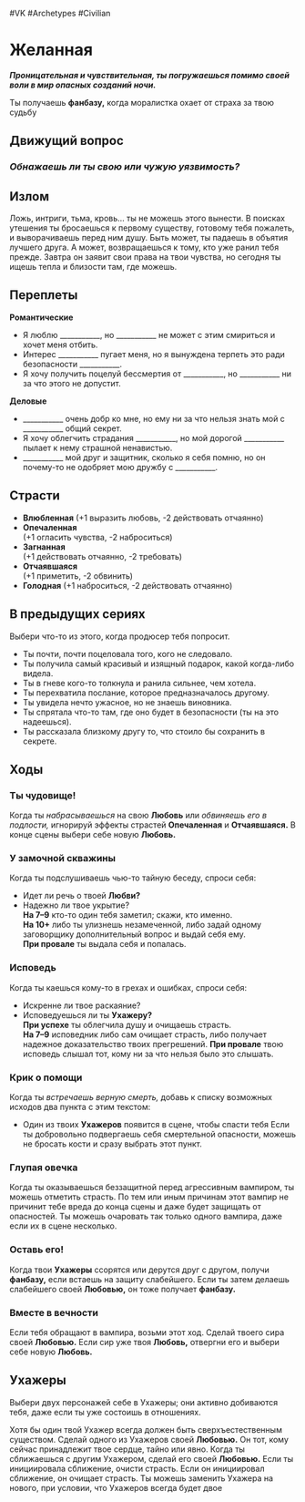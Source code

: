 #VK  #Archetypes #Civilian 

# Желанная

***Проницательная и чувствительная, ты погружаешься помимо  своей воли в мир опасных созданий ночи.***  

Ты получаешь **фанбазу,**  когда моралистка  охает от страха за твою судьбу

## Движущий вопрос
### *Обнажаешь ли ты свою или чужую  уязвимость?*


## Излом
Ложь, интриги, тьма, кровь… ты не можешь этого вынести. В поисках утешения ты бросаешься к первому существу, готовому  тебя пожалеть, и выворачиваешь перед ним душу. Быть может, ты  падаешь в объятия лучшего друга. А может, возвращаешься к тому,  кто уже ранил тебя прежде. Завтра он заявит свои права на твои  чувства, но сегодня ты ищешь тепла и близости там, где можешь.

## Переплеты
**Романтические** 
- Я люблю \_\_\_\_\_\_\_\_\_\_\_, но \_\_\_\_\_\_\_\_\_\_\_ не может с этим  смириться и хочет меня отбить.  
- Интерес \_\_\_\_\_\_\_\_\_\_\_ пугает меня, но я вынуждена терпеть это ради безопасности \_\_\_\_\_\_\_\_\_\_\_.   
- Я хочу получить поцелуй бессмертия от \_\_\_\_\_\_\_\_\_\_\_,  но \_\_\_\_\_\_\_\_\_\_\_ ни за что этого не допустит. 

**Деловые** 
- \_\_\_\_\_\_\_\_\_\_\_ очень добр ко мне, но ему ни за что нельзя  знать мой с \_\_\_\_\_\_\_\_\_\_\_ общий секрет.  
- Я хочу облегчить страдания \_\_\_\_\_\_\_\_\_\_\_, но мой дорогой \_\_\_\_\_\_\_\_\_\_\_ пылает к нему страшной ненавистью.  
- \_\_\_\_\_\_\_\_\_\_\_ мой друг и защитник, сколько я себя  помню, но он почему-то не одобряет мою дружбу  с \_\_\_\_\_\_\_\_\_\_\_.

## Страсти
- **Влюбленная** 
 (+1 выразить любовь, -2 действовать отчаянно)   
- **Опечаленная**  
 (+1 огласить чувства, -2 наброситься)   
- **Загнанная**  
 (+1 действовать отчаянно, -2 требовать)   
- **Отчаявшаяся**  
 (+1 приметить, -2 обвинить) 
- **Голодная** 
 (+1 наброситься, -2 действовать отчаянно)

## В предыдущих сериях
 Выбери что-то из этого, когда продюсер тебя попросит. 
- Ты почти, почти поцеловала того, кого не следовало.   
- Ты получила самый красивый и изящный подарок,  какой когда-либо видела.  
- Ты в гневе кого-то толкнула и ранила сильнее, чем  хотела.   
- Ты перехватила послание, которое предназначалось другому.   
- Ты увидела нечто ужасное, но не знаешь виновника.   
- Ты спрятала что-то там, где оно будет в безопасности  (ты на это надеешься).   
- Ты рассказала близкому другу то, что стоило бы сохранить в секрете.

## Ходы
### Ты чудовище!   
Когда ты *набрасываешься* на свою **Любовь** или *обвиняешь  его в подлости,* игнорируй эффекты страстей **Опечаленная**  и **Отчаявшаяся.** В конце сцены выбери себе новую **Любовь.**   
### У замочной скважины  
Когда ты подслушиваешь чью-то тайную беседу, спроси себя:   
- Идет ли речь о твоей **Любви?**   
- Надежно ли твое укрытие?   
**На 7–9** кто-то один тебя заметил; скажи, кто именно.  
**На 10+** либо ты улизнешь незамеченной, либо задай одному заговорщику дополнительный вопрос и выдай себя ему.  
**При провале** ты выдала себя и попалась.   
### Исповедь  
Когда ты каешься кому-то в грехах и ошибках, спроси себя:   
- Искренне ли твое раскаяние?   
- Исповедуешься ли ты **Ухажеру?**   
**При успехе** ты облегчила душу и очищаешь страсть.  
**На 7–9** исповедник либо сам очищает страсть, либо получает  надежное доказательство твоих прегрешений. 
**При провале**  твою исповедь слышал тот, кому ни за что нельзя было это  слышать.   
### Крик о помощи   
Когда ты *встречаешь верную смерть,* добавь к списку возможных исходов два пункта с этим текстом:   
- Один из твоих **Ухажеров** появится в сцене, чтобы  спасти тебя 
Если ты добровольно подвергаешь себя смертельной опасности, можешь не бросать кости и сразу выбрать этот пункт.  
### Глупая овечка   
Когда ты оказываешься беззащитной перед агрессивным  вампиром, ты можешь отметить страсть. По тем или иным  причинам этот вампир не причинит тебе вреда до конца  сцены и даже будет защищать от опасностей. Ты можешь  очаровать так только одного вампира, даже если их в сцене  несколько.   
### Оставь его!  
Когда твои **Ухажеры** ссорятся или дерутся друг с другом,  получи **фанбазу,** если встаешь на защиту слабейшего. Если  ты затем делаешь слабейшего своей **Любовью,** он тоже получает **фанбазу.**   

### Вместе в вечности 
Если тебя обращают в вампира, возьми этот ход. Сделай  твоего сира своей **Любовью.** Если сир уже твоя **Любовь,**  отвергни его и выбери себе новую **Любовь.**


## Ухажеры
Выбери двух персонажей себе в Ухажеры; они активно добиваются тебя, даже если ты уже состоишь в отношениях.

Хотя бы один твой Ухажер всегда должен быть сверхъестественным существом.
Сделай одного из Ухажеров своей **Любовью.** Он тот, кому сейчас принадлежит твое сердце, тайно или явно. 
Когда ты сближаешься с другим Ухажером, сделай его своей **Любовью.** Если ты инициировала сближение, очисти страсть. Если он инициировал сближение, он очищает страсть.
Ты можешь заменить Ухажера на нового, при условии, что Ухажеров всегда будет двое
